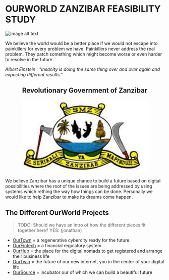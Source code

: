 # OURWORLD ZANZIBAR FEASIBILITY STUDY

![image alt text](img/high_level_country_overview.png)

We believe the world would be a better place if we would not escape into painkillers for every problem we have. Painkillers never address the real problem. They patch something which might become worse or even harder to resolve in the future.

*Albert Einstein : "Insanity is doing the same thing over and over again and expecting different results."*



<div style="text-align: center;">

## Revolutionary Government of Zanzibar


<img src="img/revolutnionary_znz.png" alt="" width="400"/>

</div> 


We believe Zanzibar has a unique chance to build a future based on digital possibilities where the root of the issues are being addressed by using systems which rething the way how things can be done. Personally we would like to help Zanzibar to make its dreams come  happen.


## The Different OurWorld Projects

> TODO:  Should we have an intro of how the different pieces fit together here? YES:  (jonathan)

- [OurTown](ourtown/ourtown.md) = a regenerative cybercity ready for the future
- [OurFintech](ourfintech/ourfintech.md) = a financial regulatory system
- [OurHub](ourhub/ourhub.md) = the place for the digital nomads to get registered and arrange their business life
- [OurTwin](ourtwin/ourtwin.md) = the future of our new internet, you in the center of your digital life
- [OurSource](oursource/oursource.md) = incubator our of which we can build a beautiful future